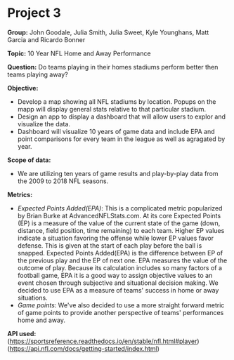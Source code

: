 # Project 3

**Group:** John Goodale, Julia Smith, Julia Sweet, Kyle Younghans, Matt Garcia and Ricardo Bonner

**Topic:** 10 Year NFL Home and Away Performance

**Question:** Do teams playing in their homes stadiums perform better then teams playing away?

**Objective:**<br> 
- Develop a map showing all NFL stadiums by location. Popups on the mapp will display general stats relative to that particular stadium.<br> 
- Design an app to display a dashboard that will allow users to explor and visualize the data.<br> 
- Dashboard will visualize 10 years of game data and include EPA and point comparisons for every team in the league as well as agragated by year.<br>

**Scope of data:**<br> 
- We are utilizing ten years of game results and play-by-play data from the 2009 to 2018 NFL seasons.<br> 

**Metrics:** <br> 
- *Expected Points Added(EPA)*:  This is a complicated metric popularized by Brian Burke at AdvancedNFLStats.com. At its core Expected Points (EP) is a measure of the value of the current state of the game (down, distance, field position, time remaining) to each team. Higher EP values indicate a situation favoring the offense while lower EP values favor defense. This is given at the start of each play before the ball is snapped.  Expected Points Added(EPA) is the difference between EP of the previous play and the EP of next one. EPA measures the value of the outcome of play. Because its calculation includes so many factors of a football game, EPA it is a good way to assign objective values to an event chosen through subjective and situational decision making.  We decided to use EPA as a measure of teams' success in home or away situations.<br> 
- *Game points*: We've also decided to use a more straight forward metric of game points to provide another perspective of teams' performances home and away. 

**API used:** <br>
(https://sportsreference.readthedocs.io/en/stable/nfl.html#player)<br>
(https://api.nfl.com/docs/getting-started/index.html)
